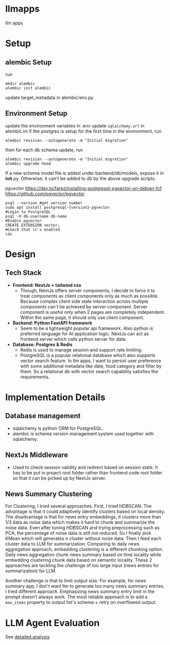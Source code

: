 # llmapps
llm apps 

# Setup
## alembic Setup
run
```
mkdir alembic
alembic init alembic
```
update target_metadata in alembic/env.py

## Environment Setup
update the environment variables in .env
update `sqlalchemy.url` in alembic.ini
if the postgres is setup for the first time in the environment, run
```
alembic revision --autogenerate -m "Initial migration"
```
then for each db schema update, run
```
alembic revision --autogenerate -m "Initial migration"
alembic upgrade head
```
If a new schema model file is added under backend/db/models, expose it in __init__.py. Otherwise, it can't be added to db by the above upgrade scripts. 

*pgvector*
https://dev.to/farez/installing-postgresql-pgvector-on-debian-fcf 
https://github.com/pgvector/pgvector
```
psql --version #get version number
sudo apt install postgresql-{version}-pgvector
#Login to PostgreSQL
psql -U db-username db-name
#Enable pgvector
CREATE EXTENSION vector;
#Check that it's enabled
\dx
```

# Design
## Tech Stack
- **Frontend: NextJs + tailwind css** 
  - Though, NextJs offers server components, I decide to force it to treat components as client components only as much as possible. Because complex client side state interaction across multiple components can't be achieved by server component. Server component is useful only when 2 pages are completely independent. Within the same page, it should only use client component.
- **Backend: Python FastAPI framework** 
  - Seem to be a lightweight popular api framework. Also python is preferred language for AI application logic. NextJs can act as frontend server which calls python server for data. 
- **Database: Postgres & Redis**
  - Redis is used to manage session and support rate limiting. 
  - PostgreSQL is a popular relational database which also supports vector search feature. In llm apps, I want to persist user preference with some additional metadata like date, food category and filter by them. So a relational db with vector search capability satisfies the requirements.

# Implementation Details
## Database management
- sqlalchemy is python ORM for PostgreSQL.
- alembic is schema version management system used together with sqlalchemy. 

## NextJs Middleware
- Used to check session validity and redirect based on session state. It has to be put in project root folder rather than frontend code root folder so that it can be picked up by NextJs server. 


## News Summary Clustering
For Clustering, I tried several approaches. First, I tried HDBSCAN. The advantage is that it could adaptively identify clusters based on local density. The disadvantage is that for news entry embeddings, it clusters more than 1/3 data as noise data which makes it hard to chunk and summarize the noise data. Even after tuning HDBSCAN and trying preprocessing such as PCA, the percentage of noise data is still not reduced. So I finally pick KMean which will generates n cluster without noise data. Then I feed each cluster data to LLM for summarization. Comparing to daily news aggregation approach, embedding clustering is a different chunking option. Daily news aggregation chunk news summary based on time locality while embedding clustering chunk data based on semantic locality. These 2 approaches are tackling the challenge of too large input (news entries for summarization) for LLM. 

Another challenge is that to limit output size. For example, for news summary app, I don't want llm to generate too many news summary entries. I tried different approach. Emphasizing news summary entry limit in the prompt doesn't always work. The most reliable approach is to add a `max_items` property to output list's schema + retry on overflowed output. 



# LLM Agent Evaluation
See [detailed analysis](backend/llm/evaluation/analysis.md)